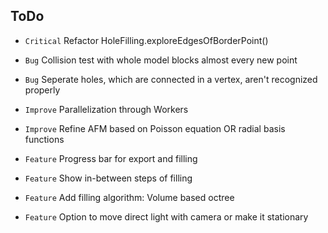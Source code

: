 ## ToDo

* `Critical` Refactor HoleFilling.exploreEdgesOfBorderPoint()

* `Bug` Collision test with whole model blocks almost every new point
* `Bug` Seperate holes, which are connected in a vertex, aren't recognized properly

* `Improve` Parallelization through Workers
* `Improve` Refine AFM based on Poisson equation OR radial basis functions

* `Feature` Progress bar for export and filling
* `Feature` Show in-between steps of filling
* `Feature` Add filling algorithm: Volume based octree
* `Feature` Option to move direct light with camera or make it stationary
